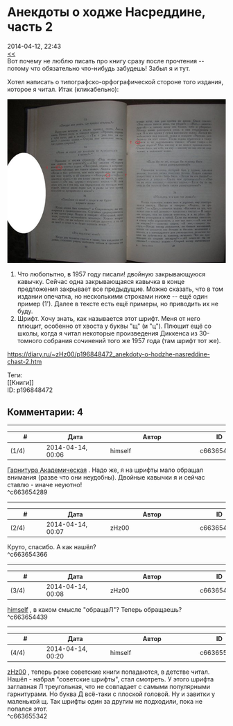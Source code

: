 Анекдоты о ходже Насреддине, часть 2
====================================

  
2014-04-12, 22:43  
  [<<](Анекдоты%20о%20ходже%20Насреддине,%20часть%201)    
 Вот почему не люблю писать про книгу сразу после прочтения -- потому что обязательно что-нибудь забудешь! Забыл я и тут.   
   
 Хотел написать о типографско-орфографической стороне того издания, которое я читал. Итак (кликабельно):   
   
   [![](pics/b15fb81d6b48t.jpg)](http://radikal.ru/fp/0e68d23b6b7b402ab0f1be247b285e6a)     
   
 1. Что любопытно, в 1957 году писали! двойную закрывающуюся кавычку. Сейчас одна закрывающаяся кавычка в конце предложения закрывает все предыдущие. Можно сказать, что в том издании опечатка, но несколькими строками ниже -- ещё один пример (1'). Далее в тексте есть ещё примеры, но приводить их не буду.   
 2. Шрифт. Хочу знать, как называется этот шрифт. Меня от него плющит, особенно от хвоста у буквы "щ" (и "ц"). Плющит ещё со школы, когда я читал некоторые произведения Диккенса из 30-томного собрания сочинений того же 1957 года (там шрифт тот же).   
  
<https://diary.ru/~zHz00/p196848472_anekdoty-o-hodzhe-nasreddine-chast-2.htm>  
  
Теги:  
[[Книги]]  
ID: p196848472  


Комментарии: 4
--------------

  


---



|         #         |              Дата              |                     Автор                     |           ID           |
| --- | --- | --- | --- |
| (1/4) | 2014-04-14, 00:06 | himself | c663654289 |

  
  [Гарнитура Академическая](http://www.ruspismo.net/academy.htm)  . Надо же, я на шрифты мало обращал внимания (разве что они неудобны). Двойные кавычки я и сейчас ставлю - иначе неуютно!   
 ^c663654289

---



|         #         |              Дата              |                     Автор                     |           ID           |
| --- | --- | --- | --- |
| (2/4) | 2014-04-14, 00:07 | zHz00 | c663654366 |

  
 Круто, спасибо. А как нашёл?   
 ^c663654366

---



|         #         |              Дата              |                     Автор                     |           ID           |
| --- | --- | --- | --- |
| (3/4) | 2014-04-14, 00:08 | zHz00 | c663654439 |

  
  [himself](http://himself.diary.ru "void")  , в каком смысле "обращаЛ"? Теперь обращаешь?   
 ^c663654439

---



|         #         |              Дата              |                     Автор                     |           ID           |
| --- | --- | --- | --- |
| (4/4) | 2014-04-14, 00:20 | himself | c663655342 |

  
  [zHz00](https://zHz00.diary.ru "Untitled")  , теперь реже советские книги попадаются, в детстве читал. Нашёл - набрал "советские шрифты", стал смотреть. У этого шрифта заглавная Л треугольная, что не совпадает с самыми популярными гарнитурами. Но буква Д всё-таки с плоской головой. Ну и завитки у маленькой щ. Так шрифты один за другим не подходили, пока не попался этот.   
 ^c663655342
